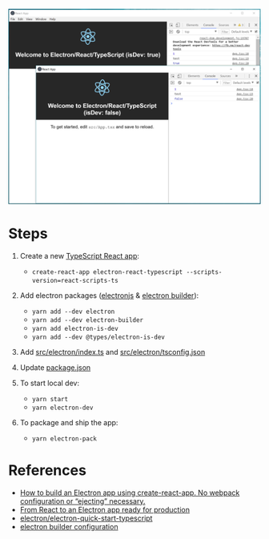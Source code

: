 
![screenshot](./electron-react-typescript.PNG)

# Steps

1. Create a new [TypeScript React app](https://github.com/wmonk/create-react-app-typescript): 

    - `create-react-app electron-react-typescript --scripts-version=react-scripts-ts`

2. Add electron packages ([electronjs](https://electronjs.org/) & [electron builder](https://www.electron.build/)): 
    - `yarn add --dev electron`
    - `yarn add --dev electron-builder`
    - `yarn add electron-is-dev`
    - `yarn add --dev @types/electron-is-dev`

3. Add [src/electron/index.ts](./src/electron/index.ts) and [src/electron/tsconfig.json](./src/electron/tsconfig.json)

4. Update [package.json](./package.json)

5. To start local dev:
    - `yarn start`
    - `yarn electron-dev`

6. To package and ship the app:

    - `yarn electron-pack`


# References
- [How to build an Electron app using create-react-app. No webpack configuration or “ejecting” necessary.](https://medium.freecodecamp.org/building-an-electron-application-with-create-react-app-97945861647c)
- [From React to an Electron app ready for production](https://medium.com/@kitze/%EF%B8%8F-from-react-to-an-electron-app-ready-for-production-a0468ecb1da3)
- [electron/electron-quick-start-typescript](https://github.com/electron/electron-quick-start-typescript)
- [electron builder configuration](https://www.electron.build/configuration/configuration)
